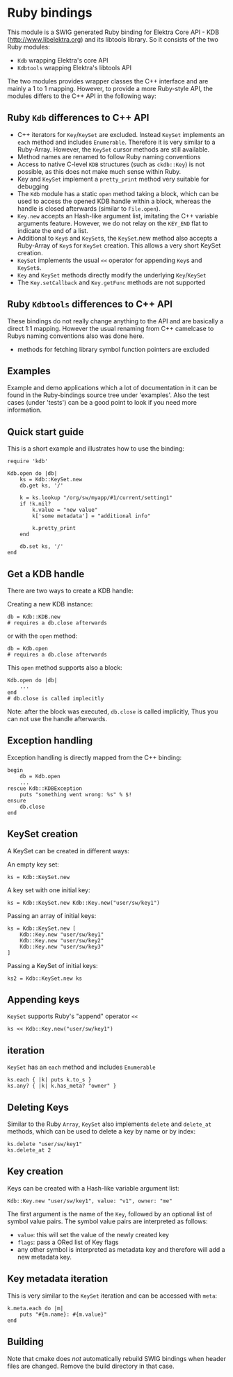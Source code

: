# Ruby bindings

This module is a SWIG generated Ruby binding for Elektra Core API - KDB
(http://www.libelektra.org) and its libtools library. So it consists of the two
Ruby modules:
 * `Kdb` wrapping Elektra's core API
 * `Kdbtools` wrapping Elektra's libtools API

The two modules provides wrapper classes the C++ interface and are
mainly a 1 to 1 mapping. However, to provide a more Ruby-style API,
the modules differs to the C++ API in the following way:

## Ruby `Kdb` differences to C++ API

 * C++ iterators for `Key`/`KeySet` are excluded. Instead `KeySet` implements
   an `each` method and includes `Enumerable`. Therefore it is very similar to
   a Ruby-Array. However, the `KeySet` cursor methods are still available.
 * Method names are renamed to follow Ruby naming conventions
 * Access to native C-level `KDB` structures (such as `ckdb::Key`) is not
   possible, as this does not make much sense within Ruby.
 * Key and `KeySet` implement a `pretty_print` method very suitable for debugging
 * The `Kdb` module has a static `open` method taking a block, which can be
   used to access the opened KDB handle within a block, whereas the handle is
   closed afterwards (similar to `File.open`).
 * `Key.new` accepts an Hash-like argument list, imitating the C++ variable
   arguments feature. However, we do not relay on the `KEY_END` flat to
   indicate the end of a list.
 * Additional to `Key`s and `KeySet`s, the `KeySet`.new method also accepts a
   Ruby-Array of `Key`s for `KeySet` creation. This allows a very short
   KeySet creation.
 * `KeySet` implements the usual `<<` operator for appending `Key`s and
   `KeySet`s.
 * `Key` and `KeySet` methods directly modify the underlying `Key`/`KeySet`
 * The `Key.setCallback` and `Key.getFunc` methods are not supported

## Ruby `Kdbtools` differences to C++ API

These bindings do not really change anything to the API and are basically a
direct 1:1 mapping. However the usual renaming from C++ camelcase to Rubys
naming conventions also was done here.

 * methods for fetching library symbol function pointers are excluded

## Examples

Example and demo applications which a lot of documentation in it can be found
in the Ruby-bindings source tree under 'examples'. Also the test cases (under
'tests') can be a good point to look if you need more information.

## Quick start guide

This is a short example and illustrates how to use the binding:

	require 'kdb'

	Kdb.open do |db|
		ks = Kdb::KeySet.new
		db.get ks, '/'

		k = ks.lookup "/org/sw/myapp/#1/current/setting1"
		if !k.nil?
			k.value = "new value"
			k['some metadata'] = "additional info"

			k.pretty_print
		end

		db.set ks, '/'
	end

## Get a KDB handle

There are two ways to create a KDB handle:

Creating a new KDB instance:

	db = Kdb::KDB.new
	# requires a db.close afterwards

or with the `open` method:

	db = Kdb.open
	# requires a db.close afterwards

This `open` method supports also a block:

	Kdb.open do |db|
		...
	end
	# db.close is called implecitly

Note: after the block was executed, `db.close` is called implicitly, Thus you
can not use the handle afterwards.

## Exception handling

Exception handling is directly mapped from the C++ binding:

	begin
		db = Kdb.open
		...
	rescue Kdb::KDBException
		puts "something went wrong: %s" % $!
	ensure
		db.close
	end

## KeySet creation

A KeySet can be created in different ways:

An empty key set:

	ks = Kdb::KeySet.new

A key set with one initial key:

	ks = Kdb::KeySet.new Kdb::Key.new("user/sw/key1")

Passing an array of initial keys:

	ks = Kdb::KeySet.new [
		Kdb::Key.new "user/sw/key1"
		Kdb::Key.new "user/sw/key2"
		Kdb::Key.new "user/sw/key3"
	]

Passing a KeySet of initial keys:

	ks2 = Kdb::KeySet.new ks


## Appending keys

`KeySet` supports Ruby's "append" operator `<<`

	ks << Kdb::Key.new("user/sw/key1")

## iteration

`KeySet` has an `each` method and includes `Enumerable`

	ks.each { |k| puts k.to_s }
	ks.any? { |k| k.has_meta? "owner" }

## Deleting Keys

Similar to the Ruby `Array`, `KeySet` also implements `delete` and `delete_at`
methods, which can be used to delete a key by name or by index:

	ks.delete "user/sw/key1"
	ks.delete_at 2

## Key creation

Keys can be created with a Hash-like variable argument list:

	Kdb::Key.new "user/sw/key1", value: "v1", owner: "me"

The first argument is the name of the `Key`, followed by an optional list of
symbol value pairs. The symbol value pairs are interpreted as follows:
- `value`: this will set the value of the newly created key
- `flags`: pass a ORed list of Key flags
- any other symbol is interpreted as metadata key and therefore will add a new
  metadata key.

## Key metadata iteration

This is very similar to the `KeySet` iteration and can be accessed with `meta`:

	k.meta.each do |m|
		puts "#{m.name}: #{m.value}"
	end

## Building

Note that cmake does *not* automatically rebuild SWIG bindings
when header files are changed. Remove the build directory
in that case.


